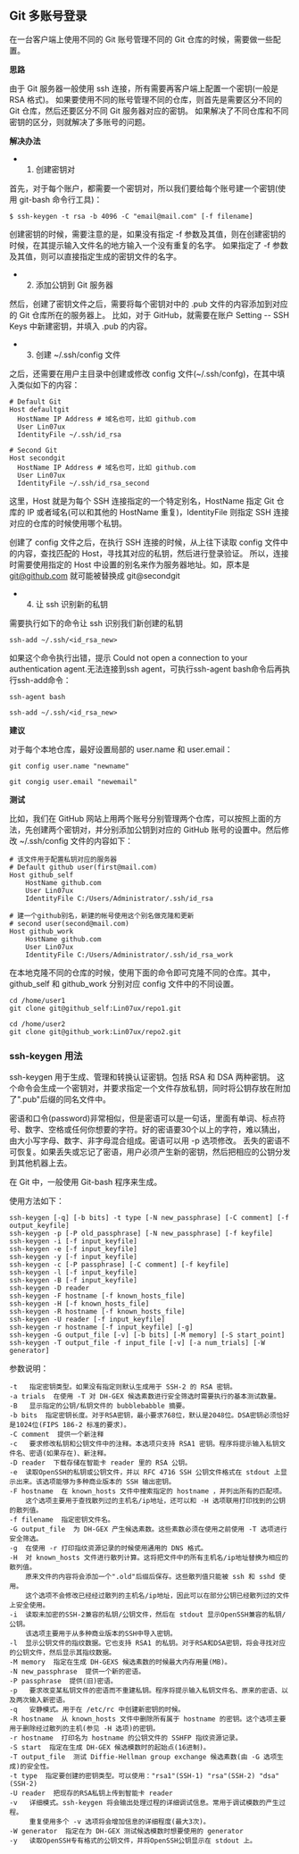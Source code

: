 
## Git 多账号登录
在一台客户端上使用不同的 Git 账号管理不同的 Git 仓库的时候，需要做一些配置。

**思路**

由于 Git 服务器一般使用 ssh 连接，所有需要再客户端上配置一个密钥(一般是 RSA 格式)。
如果要使用不同的账号管理不同的仓库，则首先是需要区分不同的 Git 仓库，然后还要区分不同 Git 服务器对应的密钥。
如果解决了不同仓库和不同密钥的区分，则就解决了多账号的问题。

**解决办法**

- 1. 创建密钥对

首先，对于每个账户，都需要一个密钥对，所以我们要给每个账号建一个密钥(使用 git-bash 命令行工具)：

`$ ssh-keygen -t rsa -b 4096 -C "email@mail.com" [-f filename]`

创建密钥的时候，需要注意的是，如果没有指定 -f 参数及其值，则在创建密钥的时候，在其提示输入文件名的地方输入一个没有重复的名字。
如果指定了 -f 参数及其值，则可以直接指定生成的密钥文件的名字。

- 2. 添加公钥到 Git 服务器

然后，创建了密钥文件之后，需要将每个密钥对中的 .pub 文件的内容添加到对应的 Git 仓库所在的服务器上。
比如，对于 GitHub，就需要在账户 Setting -- SSH Keys 中新建密钥，并填入 .pub 的内容。

- 3. 创建 ~/.ssh/config 文件

之后，还需要在用户主目录中创建或修改 config 文件(~/.ssh/confg)，在其中填入类似如下的内容：

```shell
# Default Git
Host defaultgit
  HostName IP Address # 域名也可，比如 github.com
  User Lin07ux
  IdentityFile ~/.ssh/id_rsa
 
# Second Git
Host secondgit
  HostName IP Address # 域名也可，比如 github.com
  User Lin07ux
  IdentityFile ~/.ssh/id_rsa_second
```
这里，Host 就是为每个 SSH 连接指定的一个特定别名，HostName 指定 Git 仓库的 IP 或者域名(可以和其他的 HostName 重复)，IdentityFile 则指定 SSH 连接对应的仓库的时候使用哪个私钥。

创建了 config 文件之后，在执行 SSH 连接的时候，从上往下读取 config 文件中的内容，查找匹配的 Host，寻找其对应的私钥，然后进行登录验证。
所以，连接时需要使用指定的 Host 中设置的别名来作为服务器地址。如，原本是 git@github.com 就可能被替换成 git@secondgit

- 4. 让 ssh 识别新的私钥

需要执行如下的命令让 ssh 识别我们新创建的私钥

`ssh-add ~/.ssh/<id_rsa_new>`

如果这个命令执行出错，提示 Could not open a connection to your authentication agent.无法连接到ssh agent，可执行ssh-agent bash命令后再执行ssh-add命令：

`ssh-agent bash`

`ssh-add ~/.ssh/<id_rsa_new>`

**建议**

对于每个本地仓库，最好设置局部的 user.name 和 user.email：

`git config user.name "newname"`

`git congig user.email "newemail"`

**测试**

比如，我们在 GitHub 网站上用两个账号分别管理两个仓库，可以按照上面的方法，先创建两个密钥对，并分别添加公钥到对应的 GitHub 账号的设置中。然后修改 ~/.ssh/config 文件的内容如下：

```shell
# 该文件用于配置私钥对应的服务器
# Default github user(first@mail.com)
Host github_self
	HostName github.com
	User Lin07ux
	IdentityFile C:/Users/Administrator/.ssh/id_rsa

# 建一个github别名，新建的帐号使用这个别名做克隆和更新
# second user(second@mail.com)
Host github_work
	HostName github.com
	User Lin07ux
	IdentityFile C:/Users/Administrator/.ssh/id_rsa_work
```

在本地克隆不同的仓库的时候，使用下面的命令即可克隆不同的仓库。其中，github_self 和 github_work 分别对应 config 文件中的不同设置。

```shell
cd /home/user1
git clone git@github_self:Lin07ux/repo1.git

cd /home/user2
git clone git@github_work:Lin07ux/repo2.git
```


### ssh-keygen 用法
ssh-keygen 用于生成、管理和转换认证密钥。包括 RSA 和 DSA 两种密钥。
这个命令会生成一个密钥对，并要求指定一个文件存放私钥，同时将公钥存放在附加了".pub"后缀的同名文件中。

密语和口令(password)非常相似，但是密语可以是一句话，里面有单词、标点符号、数字、空格或任何你想要的字符。好的密语要30个以上的字符，难以猜出，由大小写字母、数字、非字母混合组成。密语可以用 -p 选项修改。
丢失的密语不可恢复。如果丢失或忘记了密语，用户必须产生新的密钥，然后把相应的公钥分发到其他机器上去。

在 Git 中，一般使用 Git-bash 程序来生成。

使用方法如下：

```
ssh-keygen [-q] [-b bits] -t type [-N new_passphrase] [-C comment] [-f output_keyfile]
ssh-keygen -p [-P old_passphrase] [-N new_passphrase] [-f keyfile]
ssh-keygen -i [-f input_keyfile]
ssh-keygen -e [-f input_keyfile]
ssh-keygen -y [-f input_keyfile]
ssh-keygen -c [-P passphrase] [-C comment] [-f keyfile]
ssh-keygen -l [-f input_keyfile]
ssh-keygen -B [-f input_keyfile]
ssh-keygen -D reader
ssh-keygen -F hostname [-f known_hosts_file]
ssh-keygen -H [-f known_hosts_file]
ssh-keygen -R hostname [-f known_hosts_file]
ssh-keygen -U reader [-f input_keyfile]
ssh-keygen -r hostname [-f input_keyfile] [-g]
ssh-keygen -G output_file [-v] [-b bits] [-M memory] [-S start_point]
ssh-keygen -T output_file -f input_file [-v] [-a num_trials] [-W generator]
```

参数说明：

```
-t   指定密钥类型。如果没有指定则默认生成用于 SSH-2 的 RSA 密钥。
-a trials  在使用 -T 对 DH-GEX 候选素数进行安全筛选时需要执行的基本测试数量。
-B   显示指定的公钥/私钥文件的 bubblebabble 摘要。
-b bits  指定密钥长度。对于RSA密钥，最小要求768位，默认是2048位。DSA密钥必须恰好是1024位(FIPS 186-2 标准的要求)。
-C comment  提供一个新注释
-c   要求修改私钥和公钥文件中的注释。本选项只支持 RSA1 密钥。程序将提示输入私钥文件名、密语(如果存在)、新注释。
-D reader  下载存储在智能卡 reader 里的 RSA 公钥。
-e  读取OpenSSH的私钥或公钥文件，并以 RFC 4716 SSH 公钥文件格式在 stdout 上显示出来。该选项能够为多种商业版本的 SSH 输出密钥。
-F hostname  在 known_hosts 文件中搜索指定的 hostname ，并列出所有的匹配项。
 	这个选项主要用于查找散列过的主机名/ip地址，还可以和 -H 选项联用打印找到的公钥的散列值。
-f filename  指定密钥文件名。
-G output_file  为 DH-GEX 产生候选素数。这些素数必须在使用之前使用 -T 选项进行安全筛选。
-g  在使用 -r 打印指纹资源记录的时候使用通用的 DNS 格式。
-H  对 known_hosts 文件进行散列计算。这将把文件中的所有主机名/ip地址替换为相应的散列值。
	原来文件的内容将会添加一个".old"后缀后保存。这些散列值只能被 ssh 和 sshd 使用。
    这个选项不会修改已经经过散列的主机名/ip地址，因此可以在部分公钥已经散列过的文件上安全使用。
-i  读取未加密的SSH-2兼容的私钥/公钥文件，然后在 stdout 显示OpenSSH兼容的私钥/公钥。
    该选项主要用于从多种商业版本的SSH中导入密钥。
-l  显示公钥文件的指纹数据。它也支持 RSA1 的私钥。对于RSA和DSA密钥，将会寻找对应的公钥文件，然后显示其指纹数据。
-M memory  指定在生成 DH-GEXS 候选素数的时候最大内存用量(MB)。
-N new_passphrase  提供一个新的密语。
-P passphrase  提供(旧)密语。
-p   要求改变某私钥文件的密语而不重建私钥。程序将提示输入私钥文件名、原来的密语、以及两次输入新密语。
-q   安静模式。用于在 /etc/rc 中创建新密钥的时候。
-R hostname  从 known_hosts 文件中删除所有属于 hostname 的密钥。这个选项主要用于删除经过散列的主机(参见 -H 选项)的密钥。
-r hostname  打印名为 hostname 的公钥文件的 SSHFP 指纹资源记录。
-S start  指定在生成 DH-GEX 候选模数时的起始点(16进制)。
-T output_file  测试 Diffie-Hellman group exchange 候选素数(由 -G 选项生成)的安全性。
-t type  指定要创建的密钥类型。可以使用："rsa1"(SSH-1) "rsa"(SSH-2) "dsa"(SSH-2)
-U reader  把现存的RSA私钥上传到智能卡 reader
-v   详细模式。ssh-keygen 将会输出处理过程的详细调试信息。常用于调试模数的产生过程。
     重复使用多个 -v 选项将会增加信息的详细程度(最大3次)。
-W generator  指定在为 DH-GEX 测试候选模数时想要使用的 generator
-y   读取OpenSSH专有格式的公钥文件，并将OpenSSH公钥显示在 stdout 上。
```
